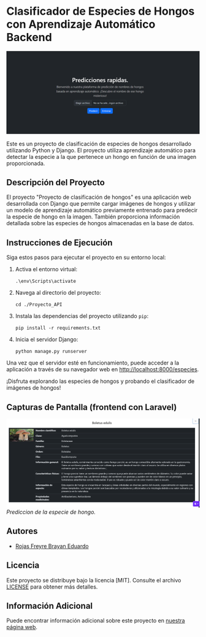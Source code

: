 # Clasificador de Especies de Hongos con Aprendizaje Automático Backend

![Proyecto de clasificación de hongos](https://github.com/BryanRF/machinlearning-proyects/blob/main/Captura%20de%20pantalla%202023-09-06%20140750.png)

Este es un proyecto de clasificación de especies de hongos desarrollado utilizando Python y Django. El proyecto utiliza aprendizaje automático para detectar la especie a la que pertenece un hongo en función de una imagen proporcionada.

## Descripción del Proyecto

El proyecto "Proyecto de clasificación de hongos" es una aplicación web desarrollada con Django que permite cargar imágenes de hongos y utilizar un modelo de aprendizaje automático previamente entrenado para predecir la especie de hongo en la imagen. También proporciona información detallada sobre las especies de hongos almacenadas en la base de datos.

## Instrucciones de Ejecución

Siga estos pasos para ejecutar el proyecto en su entorno local:

1. Activa el entorno virtual:

   ```
   .\env\Scripts\activate
   ```

2. Navega al directorio del proyecto:

   ```
   cd ./Proyecto_API
   ```

3. Instala las dependencias del proyecto utilizando `pip`:

   ```
   pip install -r requirements.txt
   ```

4. Inicia el servidor Django:

   ```
   python manage.py runserver
   ```

Una vez que el servidor esté en funcionamiento, puede acceder a la aplicación a través de su navegador web en [http://localhost:8000/especies](http://localhost:8000/especies).

¡Disfruta explorando las especies de hongos y probando el clasificador de imágenes de hongos!

## Capturas de Pantalla (frontend con Laravel)

![Captura de Pantalla 1](https://github.com/BryanRF/machinlearning-proyects/blob/main/cap.png)
*Prediccion de la especie de hongo.*



## Autores

- [Rojas Freyre Brayan Eduardo](https://github.com/BryanRF)


## Licencia

Este proyecto se distribuye bajo la licencia [MIT]. Consulte el archivo [LICENSE](LICENSE) para obtener más detalles.


## Información Adicional

Puede encontrar información adicional sobre este proyecto en [nuestra página web](enlace_al_sitio_web_del_proyecto).

